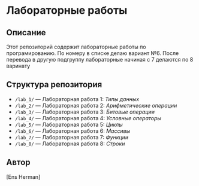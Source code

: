 # Лабораторные работы

## Описание
Этот репозиторий содержит лабораторные работы по програмированию. По номеру в списке делаю вариант №6. После перевода в другую подгруппу лабораторные начиная с 7 делаются по 8 варинату

## Структура репозитория

- `/lab_1/` — Лабораторная работа 1: *Типы данных*
- `/lab_2/` — Лабораторная работа 2: *Арифметические операции*
- `/lab_3/` — Лабораторная работа 3: *Битовые операции*
- `/lab_4/` — Лабораторная работа 4: *Условные операторы*
- `/lab_5/` — Лабораторная работа 5: *Циклы*
- `/lab_6/` — Лабораторная работа 6: *Массивы*
- `/lab_7/` — Лабораторная работа 7: *Функции*
- `/lab_8/` — Лабораторная работа 8: *Строки*

  
## Автор
[Ens Herman]
